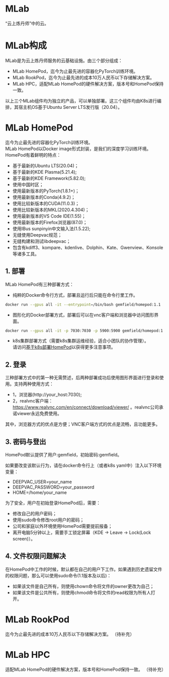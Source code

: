 # MLab
“云上炼丹师”中的云。

# MLab构成
MLab是为云上炼丹师服务的云基础设施。由三个部分组成：
- MLab HomePod，迄今为止最先进的容器化PyTorch训练环境。
- MLab RookPod，迄今为止最先进的成本10万人民币以下存储解决方案。
- MLab HPC，适配MLab HomePod的硬件解决方案，版本号和HomePod保持一致。

以上三个MLab组件均为独立的产品，可以单独部署。这三个组件均由K8s进行编排，其宿主机OS基于Ubuntu Server LTS发行版（20.04）。

# MLab HomePod
迄今为止最先进的容器化PyTorch训练环境。  
MLab HomePod以Docker image形式封装，是我们的深度学习训练环境。  HomePod有着鲜明的特点：
- 基于最新的Ubuntu LTS(20.04)；
- 基于最新的KDE Plasma(5.21.4);
- 基于最新的KDE Framework(5.82.0);
- 使用中国时区；
- 使用最新版本的PyTorch(1.8.1+)；
- 使用最新版本的Conda(4.9.2)；
- 使用比较新版本的CUDA(11.0.3)；
- 使用比较新版本的MKL(2020.4.304)；
- 使用最新版本的VS Code IDE(1.55)；
- 使用最新版本的Firefox浏览器(87.0)；
- 使用IBus sunpinyin中文输入法(1.5.22);
- 无缝使用Deepvac规范；
- 无缝构建和测试libdeepvac；
- 包含有kdiff3、kompare、kdenlive、Dolphin、Kate、Gwenview、Konsole等诸多工具。

## 1. 部署
MLab HomePod有三种部署方式：
- 纯粹的Docker命令行方式，部署且运行后只能在命令行里工作。
```bash
docker run --gpus all -it --entrypoint=/bin/bash gemfield/homepod:1.1
```

- 图形化的Docker部署方式，部署后可以在vnc客户端和浏览器中访问图形界面。
```bash
docker run --gpus all -it -p 7030:7030 -p 5900:5900 gemfield/homepod:1.1
```

- k8s集群部署方式（需要k8s集群运维经验，适合小团队的协作管理）。  
请访问[基于k8s部署HomePod](./docs/k8s_usage.md)以获得更多注意事项。

## 2. 登录
三种部署方式中的第一种无需赘述，后两种部署成功后使用图形界面进行登录和使用。支持两种使用方式：
- 1，浏览器(http://your_host:7030);
- 2，realvnc客户端：https://www.realvnc.com/en/connect/download/viewer/ 。realvnc公司承诺viewer永远免费使用。

其中，浏览器方式的优点是方便；VNC客户端方式的优点是流畅，且功能更多。

## 3. 密码与登出
HomePod默认提供了用户:gemfield，初始密码:gemfield。  

如果要改变该默认行为，请在docker命令行上（或者k8s yaml中）注入以下环境变量：
- DEEPVAC_USER=your_name
- DEEPVAC_PASSWORD=your_password
- HOME=/home/your_name

为了安全，用户在初始登录HomePod后，需要：
- 修改自己的用户密码；
- 使用sudo命令修改root用户的密码；
- 公司和家庭以外环境使用HomePod需要提前报备；
- 离开电脑5分钟以上，需要手工锁定屏幕（KDE -> Leave -> Lock(Lock screen)）。

## 4. 文件权限问题解决
在HomePod中工作的时候，默认都在自己的用户下工作。如果遇到历史遗留文件的权限问题，那么可以使用sudo命令(1.1版本及以后)：
- 如果该文件是自己所有，则使用chown命令将文件的owner更改为自己；
- 如果该文件是公共所有，则使用chmod命令将文件的read权限为所有人打开。

# MLab RookPod
迄今为止最先进的成本10万人民币以下存储解决方案。
（待补充）

# MLab HPC
适配MLab HomePod的硬件解决方案，版本号和HomePod保持一致。
（待补充）
